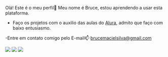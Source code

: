  Olá! Este é o meu perfil🤙
Meu nome é Bruce, estou aprendendo a usar esta plataforma.
- Faço os projetos com o auxilio das aulas do [Alura](https://www.alura.com.br), admito que faço com baixo entusiasmo.

-Entre em contato comigo pelo E-mail📫 brucemacielsilva@gmail.com

![](https://media.tenor.com/V8D3cv3e-FEAAAAM/meme-iron-man.gif)
![](https://media.tenor.com/WlxAmRXGq0IAAAAM/the-simpsons-otto.gif)
![](https://media.tenor.com/rhAbwoHLokYAAAAM/horse.gif)
